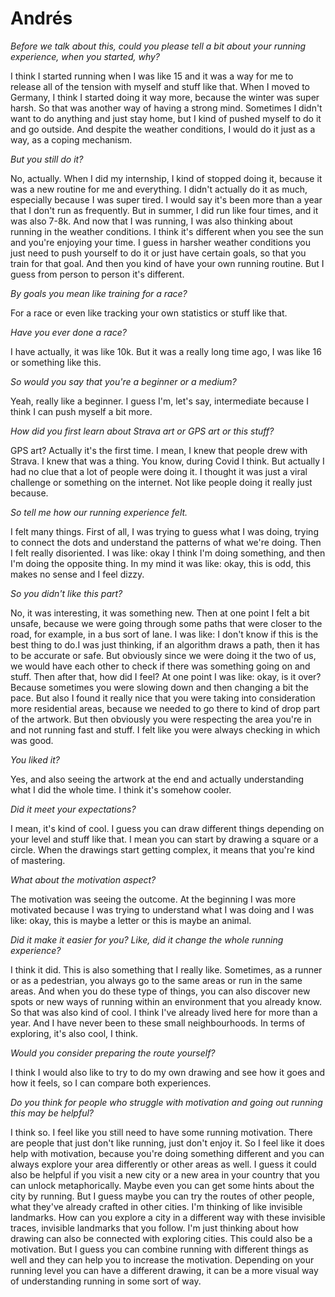 # Andrés

_Before we talk about this, could you please tell a bit about your running experience, when you started, why?_

I think I started running when I was like 15 and it was a way for me to release all of the tension with myself and stuff like that. When I moved to Germany, I think I started doing it way more, because the winter was super harsh. So that was another way of having a strong mind. Sometimes I didn't want to do anything and just stay home, but I kind of pushed myself to do it and go outside. And despite the weather conditions, I would do it just as a way, as a coping mechanism.

_But you still do it?_

No, actually. When I did my internship, I kind of stopped doing it, because it was a new routine for me and everything. I didn't actually do it as much, especially because I was super tired. I would say it's been more than a year that I don't run as frequently. But in summer, I did run like four times, and it was also 7-8k. And now that I was running, I was also thinking about running in the weather conditions. I think it's different when you see the sun and you're enjoying your time. I guess in harsher weather conditions you just need to push yourself to do it or just have certain goals, so that you train for that goal. And then you kind of have your own running routine. But I guess from person to person it's different.

_By goals you mean like training for a race?_

For a race or even like tracking your own statistics or stuff like that.

_Have you ever done a race?_

I have actually, it was like 10k. But it was a really long time ago, I was like 16 or something like this.

_So would you say that you're a beginner or a medium?_

Yeah, really like a beginner. I guess I'm, let's say, intermediate because I think I can push myself a bit more.

_How did you first learn about Strava art or GPS art or this stuff?_

GPS art? Actually it's the first time. I mean, I knew that people drew with Strava. I knew that was a thing. You know, during Covid I think. But actually I had no clue that a lot of people were doing it. I thought it was just a viral challenge or something on the internet. Not like people doing it really just because.

_So tell me how our running experience felt._

I felt many things. First of all, I was trying to guess what I was doing, trying to connect the dots and understand the patterns of what we're doing. Then I felt really disoriented. I was like: okay I think I'm doing something, and then I'm doing the opposite thing. In my mind it was like: okay, this is odd, this makes no sense and I feel dizzy.

_So you didn't like this part?_

No, it was interesting, it was something new. Then at one point I felt a bit unsafe, because we were going through some paths that were closer to the road, for example, in a bus sort of lane. I was like: I don't know if this is the best thing to do.I was just thinking, if an algorithm draws a path, then it has to be accurate or safe. But obviously since we were doing it the two of us, we would have each other to check if there was something going on and stuff. Then after that, how did I feel? At one point I was like: okay, is it over? Because sometimes you were slowing down and then changing a bit the pace. But also I found it really nice that you were taking into consideration more residential areas, because we needed to go there to kind of drop part of the artwork. But then obviously you were respecting the area you're in and not running fast and stuff. I felt like you were always checking in which was good.

_You liked it?_

Yes, and also seeing the artwork at the end and actually understanding what I did the whole time. I think it's somehow cooler.

_Did it meet your expectations?_

I mean, it's kind of cool. I guess you can draw different things depending on your level and stuff like that. I mean you can start by drawing a square or a circle. When the drawings start getting complex, it means that you're kind of mastering.

_What about the motivation aspect?_

The motivation was seeing the outcome. At the beginning I was more motivated because I was trying to understand what I was doing and I was like: okay, this is maybe a letter or this is maybe an animal.

_Did it make it easier for you? Like, did it change the whole running experience?_

I think it did. This is also something that I really like. Sometimes, as a runner or as a pedestrian, you always go to the same areas or run in the same areas. And when you do these type of things, you can also discover new spots or new ways of running within an environment that you already know. So that was also kind of cool. I think I've already lived here for more than a year. And I have never been to these small neighbourhoods. In terms of exploring, it's also cool, I think.

_Would you consider preparing the route yourself?_

I think I would also like to try to do my own drawing and see how it goes and how it feels, so I can compare both experiences.

_Do you think for people who struggle with motivation and going out running this may be helpful?_

I think so. I feel like you still need to have some running motivation. There are people that just don't like running, just don't enjoy it. So I feel like it does help with motivation, because you're doing something different and you can always explore your area differently or other areas as well. I guess it could also be helpful if you visit a new city or a new area in your country that you can unlock metaphorically. Maybe even you can get some hints about the city by running. But I guess maybe you can try the routes of other people, what they've already crafted in other cities. I'm thinking of like invisible landmarks. How can you explore a city in a different way with these invisible traces, invisible landmarks that you follow. I'm just thinking about how drawing can also be connected with exploring cities. This could also be a motivation. But I guess you can combine running with different things as well and they can help you to increase the motivation. Depending on your running level you can have a different drawing, it can be a more visual way of understanding running in some sort of way.
